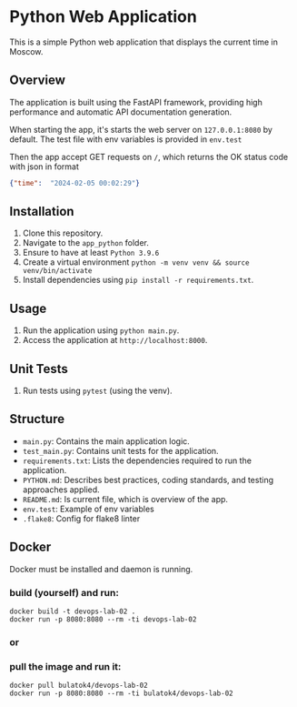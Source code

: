 # Python Web Application

This is a simple Python web application that displays the current time in Moscow.

## Overview

The application is built using the FastAPI framework, providing high performance and automatic API documentation generation.

When starting the app, it's starts the web server on ```127.0.0.1:8080``` by default. The test file with env variables is provided in ```env.test```

Then the app accept GET requests on ```/```, which returns the OK status code with json in format
```json
{"time":  "2024-02-05 00:02:29"}
```

## Installation

1. Clone this repository.
2. Navigate to the `app_python` folder.
3. Ensure to have at least `Python 3.9.6`
4. Create a virtual environment ```python -m venv venv && source venv/bin/activate```
5. Install dependencies using `pip install -r requirements.txt`.

## Usage

1. Run the application using `python main.py`.
2. Access the application at `http://localhost:8000`.

## Unit Tests

1. Run tests using `pytest` (using the venv).

## Structure

- `main.py`: Contains the main application logic.
- `test_main.py`: Contains unit tests for the application.
- `requirements.txt`: Lists the dependencies required to run the application.
- `PYTHON.md`: Describes best practices, coding standards, and testing approaches applied.
- `README.md`: Is current file, which is overview of the app.
- `env.test`: Example of env variables
- `.flake8`: Config for flake8 linter

## Docker

Docker must be installed and daemon is running.

### build (yourself) and run:
```
docker build -t devops-lab-02 .
docker run -p 8080:8080 --rm -ti devops-lab-02
```

### or

### pull the image and run it:
```
docker pull bulatok4/devops-lab-02 
docker run -p 8080:8080 --rm -ti bulatok4/devops-lab-02
```


